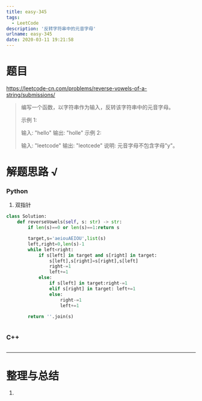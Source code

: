 ```yaml
---
title: easy-345
tags:
  - LeetCode
description: '反转字符串中的元音字母'
urlname: easy-345
date: 2020-03-11 19:21:58
---
```


# 题目

https://leetcode-cn.com/problems/reverse-vowels-of-a-string/submissions/

> 编写一个函数，以字符串作为输入，反转该字符串中的元音字母。
>
> 示例 1:
>
> 输入: "hello"
> 输出: "holle"
> 示例 2:
>
> 输入: "leetcode"
> 输出: "leotcede"
> 说明:
> 元音字母不包含字母"y"。

# 解题思路 √

### Python

1. 双指针

```python
class Solution:
    def reverseVowels(self, s: str) -> str:
        if len(s)==0 or len(s)==1:return s

        target,s='aeiouAEIOU',list(s)
        left,right=0,len(s)-1
        while left<right:
            if s[left] in target and s[right] in target:
                s[left],s[right]=s[right],s[left]
                right-=1
                left+=1
            else:
                if s[left] in target:right-=1
                elif s[right] in target: left+=1
                else:
                    right-=1
                    left+=1
            
        return ''.join(s)
```


```python

```



### C++

```cpp

```

---



# 整理与总结

1. 

